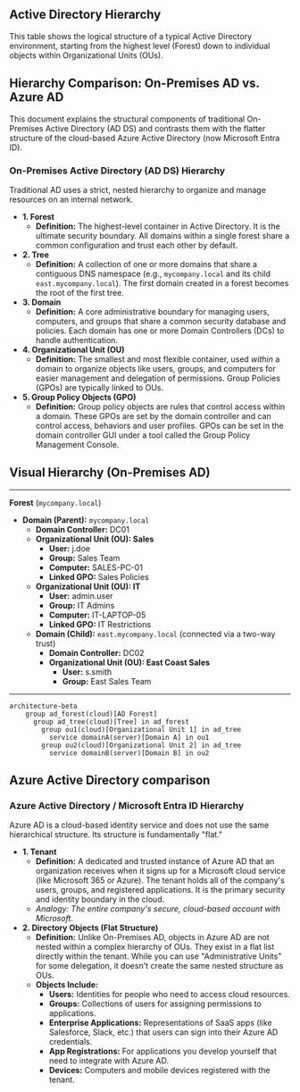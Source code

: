## Active Directory Hierarchy

This table shows the logical structure of a typical Active Directory environment, starting from the highest level (Forest) down to individual objects within Organizational Units (OUs).
## Hierarchy Comparison: On-Premises AD vs. Azure AD

This document explains the structural components of traditional On-Premises Active Directory (AD DS) and contrasts them with the flatter structure of the cloud-based Azure Active Directory (now Microsoft Entra ID).

### On-Premises Active Directory (AD DS) Hierarchy

Traditional AD uses a strict, nested hierarchy to organize and manage resources on an internal network.

* **1. Forest**
    * **Definition:** The highest-level container in Active Directory. It is the ultimate security boundary. All domains within a single forest share a common configuration and trust each other by default.
* **2. Tree**
    * **Definition:** A collection of one or more domains that share a contiguous DNS namespace (e.g., `mycompany.local` and its child `east.mycompany.local`). The first domain created in a forest becomes the root of the first tree.
* **3. Domain**
    * **Definition:** A core administrative boundary for managing users, computers, and groups that share a common security database and policies. Each domain has one or more Domain Controllers (DCs) to handle authentication.
* **4. Organizational Unit (OU)**
    * **Definition:** The smallest and most flexible container, used *within* a domain to organize objects like users, groups, and computers for easier management and delegation of permissions. Group Policies (GPOs) are typically linked to OUs.
* **5. Group Policy Objects (GPO)**
    * **Definition:** Group policy objects are rules that control access within a domain. These GPOs are set by the domain controller and can control access, behaviors and user profiles. GPOs can be set in the domain controller GUI under a tool called the Group Policy Management Console.

## Visual Hierarchy (On-Premises AD)
---
**Forest** (`mycompany.local`)
* **Domain (Parent):** `mycompany.local`
    * **Domain Controller:** DC01
    * **Organizational Unit (OU): Sales**
        * **User:** j.doe
        * **Group:** Sales Team
        * **Computer:** SALES-PC-01
        * **Linked GPO:** Sales Policies
    * **Organizational Unit (OU): IT**
        * **User:** admin.user
        * **Group:** IT Admins
        * **Computer:** IT-LAPTOP-05
        * **Linked GPO:** IT Restrictions
    * **Domain (Child):** `east.mycompany.local` (connected via a two-way trust)
        * **Domain Controller:** DC02
        * **Organizational Unit (OU): East Coast Sales**
            * **User:** s.smith
            * **Group:** East Sales Team

---

```mermaid
architecture-beta
    group ad_forest(cloud)[AD Forest]
      group ad_tree(cloud)[Tree] in ad_forest
        group ou1(cloud)[Organizational Unit 1] in ad_tree
          service domainA(server)[Domain A] in ou1
        group ou2(cloud)[Organizational Unit 2] in ad_tree
          service domainB(server)[Domain B] in ou2
```
## Azure Active Directory comparison 
### Azure Active Directory / Microsoft Entra ID Hierarchy

Azure AD is a cloud-based identity service and does not use the same hierarchical structure. Its structure is fundamentally "flat."

* **1. Tenant**
    * **Definition:** A dedicated and trusted instance of Azure AD that an organization receives when it signs up for a Microsoft cloud service (like Microsoft 365 or Azure). The tenant holds all of the company's users, groups, and registered applications. It is the primary security and identity boundary in the cloud.
    * *Analogy: The entire company's secure, cloud-based account with Microsoft.*
* **2. Directory Objects (Flat Structure)**
    * **Definition:** Unlike On-Premises AD, objects in Azure AD are not nested within a complex hierarchy of OUs. They exist in a flat list directly within the tenant. While you can use "Administrative Units" for some delegation, it doesn't create the same nested structure as OUs.
    * **Objects Include:**
        * **Users:** Identities for people who need to access cloud resources.
        * **Groups:** Collections of users for assigning permissions to applications.
        * **Enterprise Applications:** Representations of SaaS apps (like Salesforce, Slack, etc.) that users can sign into their Azure AD credentials.
        * **App Registrations:** For applications you develop yourself that need to integrate with Azure AD.
        * **Devices:** Computers and mobile devices registered with the tenant.
